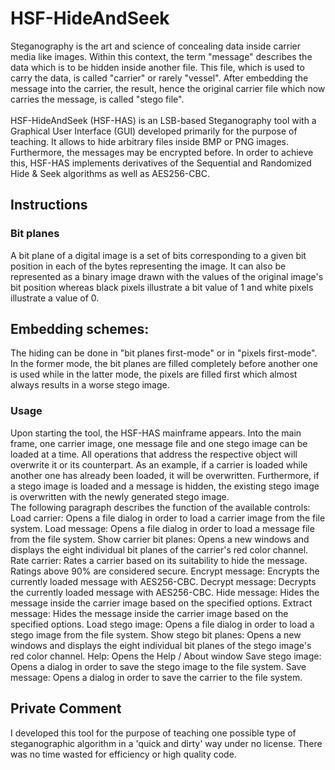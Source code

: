 # HSF-HideAndSeek

Steganography is the art and science of concealing data inside carrier media like images. Within this context, the term "message" describes the data which is to be hidden inside another file. This file, which is used to carry the data, is called "carrier" or rarely "vessel". After embedding the message into the carrier, the result, hence the original carrier file which now carries the message, is called "stego file".<br />
<br />
HSF-HideAndSeek (HSF-HAS) is an LSB-based Steganography tool with a Graphical User Interface (GUI) developed primarily for the purpose of teaching. It allows to hide arbitrary files inside BMP or PNG images. Furthermore, the messages may be encrypted before. In order to achieve this, HSF-HAS implements derivatives of the Sequential and Randomized Hide & Seek algorithms as well as AES256-CBC.

## Instructions

### Bit planes
A bit plane of a digital image is a set of bits corresponding to a given bit position in each of the bytes representing the image. It can also be represented as a binary image drawn with the values of the original image's bit position whereas black pixels illustrate a bit value of 1 and white pixels illustrate a value of 0.

## Embedding schemes:
The hiding can be done in "bit planes first-mode" or in "pixels first-mode". In the former mode, the bit planes are filled completely before another one is used while in the latter mode, the pixels are filled first which almost always results in a worse stego image.

### Usage
Upon starting the tool, the HSF-HAS mainframe appears. Into the main frame, one carrier image, one message file and one stego image can be loaded at a time. All operations that address the respective object will overwrite it or its counterpart. As an example, if a carrier is loaded while another one has already been loaded, it will be overwritten. Furthermore, if a stego image is loaded and a message is hidden, the existing stego image is overwritten with the newly generated stego image.<br />
The following paragraph describes the function of the available controls:
Load carrier:				Opens a file dialog in order to load a carrier image from the file system.
Load message:				Opens a file dialog in order to load a message file from the file system.
Show carrier bit planes:	Opens a new windows and displays the eight individual bit planes of the carrier's red color channel.
Rate carrier:				Rates a carrier based on its suitability to hide the message. Ratings above 90% are considered secure.
Encrypt message:			Encrypts the currently loaded message with AES256-CBC.
Decrypt message:			Decrypts the currently loaded message with AES256-CBC.
Hide message:				Hides the message inside the carrier image based on the specified options.
Extract message:			Hides the message inside the carrier image based on the specified options.
Load stego image:			Opens a file dialog in order to load a stego image from the file system.
Show stego bit planes:		Opens a new windows and displays the eight individual bit planes of the stego image's red color channel.
Help:						Opens the Help / About window
Save stego image:			Opens a dialog in order to save the stego image to the file system.
Save message:				Opens a dialog in order to save the carrier to the file system. 

## Private Comment
I developed this tool for the purpose of teaching one possible type of steganographic algorithm in a 'quick and dirty' way under no license. There was no time wasted for efficiency or high quality code.